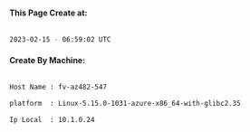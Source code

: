 
   
#### This Page Create at:

```bash

2023-02-15 - 06:59:02 UTC

```

#### Create By Machine:

```bash

Host Name : fv-az482-547

platform  : Linux-5.15.0-1031-azure-x86_64-with-glibc2.35

Ip Local  : 10.1.0.24

```

